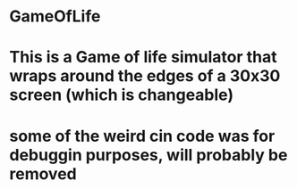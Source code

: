 # GameOfLife
# This is a Game of life simulator that wraps around the edges of a 30x30 screen (which is changeable)
# some of the weird cin code was for debuggin purposes, will probably be removed
